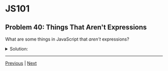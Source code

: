 # JS101
## Problem 40: Things That Aren't Expressions

What are some things in JavaScript that *aren't* expressions?

<details>
<summary>Solution:</summary>

All statements listed in the [MDN Statements reference](https://developer.mozilla.org/en-US/docs/Web/JavaScript/Reference/Statements). Examples include:

- `for` loops
- `while` loops
- `if`/`else` statements
- `switch` statements
- Variable declarations (`let`, `const`, `var`)
- Function declarations
- `return` statements
- `break` and `continue` statements
- `try`/`catch` blocks
- `throw` statements

These are statements that perform actions but don't themselves evaluate to values. However, they often contain expressions as part of their syntax:

```js
if (x > 5) {         // `if` is a statement, `x > 5` is an expression
  return x * 2;      // `return` is a statement, `x * 2` is an expression
}
```

</details>

---

[Previous](039.md) | [Next](041.md)

